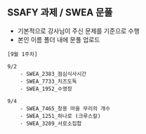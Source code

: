 ## SSAFY 과제 / SWEA 문풀

- 기본적으로 강사님이 주신 문제를 기준으로 수행
- 본인 이름 폴더 내에 문풀 업로드

```
[9월 1주차]

9/2
    - SWEA_2383_점심식사시간
    - SWEA_7733_치즈도둑
    - SWEA_1952_수영장

9/4
    - SWEA_7465_창용 마을 무리의 개수
    - SWEA_1251_하나로 (크루스칼)
    - SWEA_3289_서로소집합


```